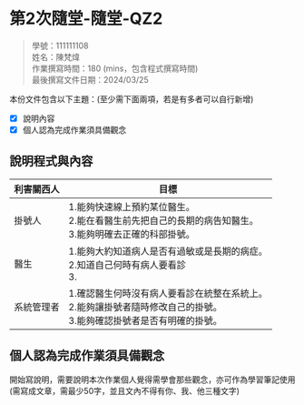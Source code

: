 # 第2次隨堂-隨堂-QZ2
>
>學號：111111108
><br />
>姓名：陳梵煒
><br />
>作業撰寫時間：180 (mins，包含程式撰寫時間)
><br />
>最後撰寫文件日期：2024/03/25
>

本份文件包含以下主題：(至少需下面兩項，若是有多者可以自行新增)
- [x] 說明內容
- [x] 個人認為完成作業須具備觀念

## 說明程式與內容

|  利害關西人   | 目標  |
|  ----  | ----  |
| 掛號人  | 1.能夠快速線上預約某位醫生。 <br/> 2.能在看醫生前先把自己的長期的病告知醫生。 <br/> 3.能夠明確去正確的科部掛號。|
| 醫生  | 1.能夠大約知道病人是否有過敏或是長期的病症。 <br/> 2.知道自己何時有病人要看診 <br/> 3.|
| 系統管理者  | 1.確認醫生何時沒有病人要看診在統整在系統上。 <br/> 2.能夠讓掛號者隨時修改自己的掛號。 <br/> 3.能夠確認掛號者是否有明確的掛號。|

## 個人認為完成作業須具備觀念

開始寫說明，需要說明本次作業個人覺得需學會那些觀念，亦可作為學習筆記使用 (需寫成文章，需最少50字，並且文內不得有你、我、他三種文字)